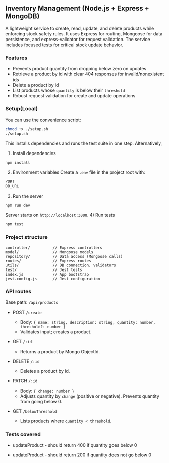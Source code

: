 ## Inventory Management (Node.js + Express + MongoDB)

A lightweight service to create, read, update, and delete products while enforcing stock safety rules. It uses Express for routing, Mongoose for data persistence, and express-validator for request validation. The service includes focused tests for critical stock update behavior.

### Features
- Prevents product quantity from dropping below zero on updates
- Retrieve a product by id with clear 404 responses for invalid/nonexistent ids
- Delete a product by id
- List products whose `quantity` is below their `threshold`
- Robust request validation for create and update operations

### Setup(Local)

You can use the convenience script:
```bash
chmod +x ./setup.sh
./setup.sh
```
This installs dependencies and runs the test suite in one step.
Alternatively,

1) Install dependencies
```bash
npm install
```
2) Environment variables
Create a `.env` file in the project root with:
```bash
PORT
DB_URL
```
3) Run the server
```bash
npm run dev
```
Server starts on `http://localhost:3000`.
4) Run tests
```bash
npm test
```

### Project structure
```
controller/          // Express controllers
model/               // Mongoose models
repository/          // Data access (Mongoose calls)
routes/              // Express routes
utils/               // DB connection, validators
test/                // Jest tests
index.js             // App bootstrap
jest.config.js       // Jest configuration
```

### API routes
Base path: `/api/products`

- POST `/create`
  - Body: `{ name: string, description: string, quantity: number, threshold?: number }`
  - Validates input; creates a product.

- GET `/:id`
  - Returns a product by Mongo ObjectId.

- DELETE `/:id`
  - Deletes a product by id.

- PATCH `/:id`
  - Body: `{ change: number }`
  - Adjusts quantity by `change` (positive or negative). Prevents quantity from going below 0.

- GET `/belowThreshold`
  - Lists products where `quantity < threshold`.

### Tests covered

- updateProduct - should return 400 if quantity goes below 0

- updateProduct - should return 200 if quantity does not go below 0


